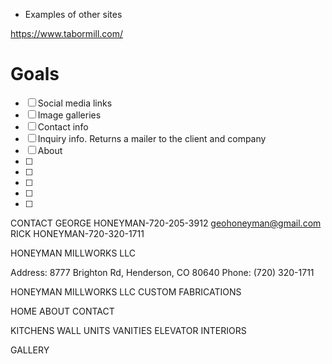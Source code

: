 - Examples of other sites

https://www.tabormill.com/



# Goals

- [ ] Social media links
- [ ] Image galleries
- [ ] Contact info
- [ ] Inquiry info. Returns a mailer to the client and company
- [ ] About
- [ ] 
- [ ] 
- [ ] 
- [ ] 
- [ ] 


<!-- ################# INFO ################ -->

CONTACT
GEORGE HONEYMAN-720-205-3912
geohoneyman@gmail.com
RICK HONEYMAN-720-320-1711

HONEYMAN MILLWORKS LLC

Address: 8777 Brighton Rd, Henderson, CO 80640
Phone: (720) 320-1711


HONEYMAN MILLWORKS LLC
CUSTOM FABRICATIONS

HOME
ABOUT
CONTACT

KITCHENS
WALL UNITS
VANITIES
ELEVATOR INTERIORS

GALLERY




